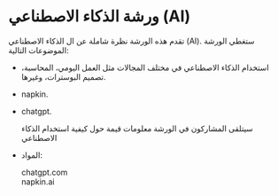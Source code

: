 #  ورشة الذكاء الاصطناعي (AI)


تقدم هذه الورشة نظرة شاملة عن ال الذكاء الاصطناعي (AI). ستغطي الورشة الموضوعات التالية:
* استخدام الذكاء الاصطناعي في مختلف المجالات مثل العمل اليومي، المحاسبة، تصميم البوسترات، وغيرها.
* napkin.
* chatgpt.

    سيتلقى المشاركون في الورشة معلومات قيمة حول كيفية استخدام الذكاء الاصطناعي

* المواد:

   chatgpt.com<br/>
   napkin.ai
